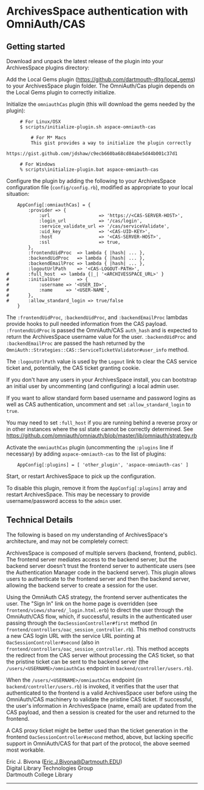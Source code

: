 ArchivesSpace authentication with OmniAuth/CAS
==================================

Getting started
-------------

Download and unpack the latest release of the plugin into your
ArchivesSpace plugins directory:

Add the Local Gems plugin (https://github.com/dartmouth-dltg/local_gems) to your
ArchivesSpace plugin folder. The OmniAuth/Cas plugin depends on the Local Gems
plugin to correctly initialize.

Initialize the `omniauthCas` plugin (this will download the gems
needed by the plugin):

```
     # For Linux/OSX
     $ scripts/initialize-plugin.sh aspace-omniauth-cas

		 # For M* Macs
		 This gist provides a way to initialize the plugin correctly
		 https://gist.github.com/jdshaw/c9ecb660ba68cd84abe5d44b001c37d1
     
     # For Windows
     % scripts\initialize-plugin.bat aspace-omniauth-cas
```

Configure the plugin by adding the following to your ArchivesSpace
configuration file (`config/config.rb`), modified as appropriate to
your local situation:

```
	AppConfig[:omniauthCas] = {
		:provider => {
			:url                  => 'https://<CAS-SERVER-HOST>',
			:login_url            => '/cas/login',
			:service_validate_url => '/cas/serviceValidate',
			:uid_key              => '<CAS-UID-KEY>',
			:host                 => '<CAS-SERVER-HOST>',
			:ssl                  => true,
		},
		:frontendUidProc  => lambda { |hash| ... },
		:backendUidProc   => lambda { |hash| ... },
		:backendEmailProc => lambda { |hash| ... },
		:logoutUrlPath    => '<CAS-LOGOUT-PATH>',
#		:full_host	=> lambda {|_| '<ARCHIVESSPACE_URL>' }
#       :initialUser      => {
#	        :username => '<USER_ID>',
#           :name     => '<USER-NAME',
#       },
#		:allow_standard_login => true/false
	}
```

The `:frontendUidProc`, `:backendUidProc`, and `:backendEmailProc`
lambdas provide hooks to pull needed information from the CAS
payload.  `:frontendUidProc` is passed the OmniAuth/CAS `auth_hash` and
is expected to return the ArchivesSpace username value for the user.
`:backendUidProc` and `:backendEmailProc` are passed the hash returned
by the `OmniAuth::Strategies::CAS::ServiceTicketValidator#user_info` method.

The `:logoutUrlPath` value is used by the `Logout` link to clear the
CAS service ticket and, potentially, the CAS ticket granting cookie.

If you don't have any users in your ArchivesSpace install, you can
bootstrap an initial user by uncommenting (and configuring) a local
admin user.

If you want to allow standard form based username and password logins as well 
as CAS authentication, uncomment and set `:allow_standard_login` to `true`.

You may need to set `:full_host` if you are running behind a reverse proxy or
in other instances where the ssl state cannot be correctly determined. See
https://github.com/omniauth/omniauth/blob/master/lib/omniauth/strategy.rb


Activate the `omniauthCas` plugin (uncommenting the `:plugins` line if
necessary) by adding `aspace-omniauth-cas` to the list of plugins:

```
	AppConfig[:plugins] = [ 'other_plugin', 'aspace-omniauth-cas' ]
```

Start, or restart ArchivesSpace to pick up the configuration.

To disable this plugin, remove it from the `AppConfig[:plugins]`
array and restart ArchivesSpace.  This may be necessary to provide
username/password access to the `admin` user.

Technical Details
---------------

The following is based on my understanding of ArchivesSpace's
architecture, and may not be completely correct:

ArchivesSpace is composed of multiple servers (backend, frontend,
public).  The frontend server mediates access to the backend server,
but the backend server doesn't trust the frontend server to
authenticate users (see the Authentication Manager code in the backend
server).  This plugin allows users to authenticate to the frontend
server and then the backend server, allowing the backend server to
create a session for the user.

Using the OmniAuth CAS strategy, the frontend server authenticates the
user.  The "Sign In" link on the home page is overridden (see
`frontend/views/shared/_login.html.erb`) to direct the user
through the OmniAuth/CAS flow, which, if successful, results in the
authenticated user passing through the `OacSessionController#first`
method (in `frontend/controllers/oac_session_controller.rb`).  This
method constructs a new CAS login URL with the service URL pointing at
`OacSessionController#second` (also in
`frontend/controllers/oac_session_controller.rb`).  This method
accepts the redirect from the CAS server without processing the CAS
ticket, so that the pristine ticket can be sent to the backend server
(the `/users/<USERNAME>/omniauthCas` endpoint in
`backend/controller/users.rb`).

When the `/users/<USERNAME>/omniauthCas` endpoint (in
`backend/controller/users.rb`) is invoked, it verifies that the user
that authenticated to the frontend is a valid ArchivesSpace user
before using the OmniAuth/CAS machinery to validate the pristine CAS
ticket.  If successful, the user's information in ArchivesSpace (name,
email) are updated from the CAS payload, and then a session is created
for the user and returned to the frontend.

A CAS proxy ticket might be better used than the ticket generation in
the frontend `OacSessionController#second` method, above, but lacking
specific support in OmniAuth/CAS for that part of the protocol, the
above seemed most workable.

Eric J. Bivona (<Eric.J.Bivona@Dartmouth.EDU>)  
Digital Library Technologies Group  
Dartmouth College Library  

---

